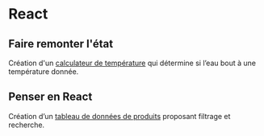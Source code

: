 # React

## Faire remonter l'état

Création d'un [calculateur de température](convert.jsx) qui détermine si l’eau bout à une température donnée.

## Penser en React

Création d’un [tableau de données de produits](products.jsx) proposant filtrage et recherche.